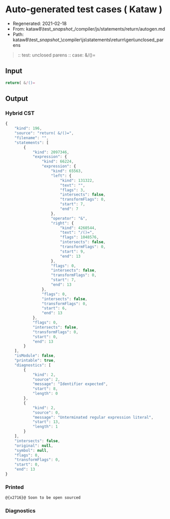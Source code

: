 # Auto-generated test cases ( Kataw )
- Regenerated: 2021-02-18
- From: kataw8\test\__snapshot__/compiler/js/statements/return/autogen.md
- Path: kataw8\test\__snapshot__\compiler\js\statements\return\gen\unclosed_parens
> :: test: unclosed parens
> :: case: &/()=
## Input

`````js
return( &/()=
`````

## Output

### Hybrid CST


```javascript
{
    "kind": 196,
    "source": "return( &/()=",
    "filename": "",
    "statements": [
        {
            "kind": 2097346,
            "expression": {
                "kind": 66224,
                "expression": {
                    "kind": 65563,
                    "left": {
                        "kind": 131322,
                        "text": "",
                        "flags": 3,
                        "intersects": false,
                        "transformFlags": 0,
                        "start": 7,
                        "end": 7
                    },
                    "operator": "&",
                    "right": {
                        "kind": 4260544,
                        "text": "/()=",
                        "flags": 1048576,
                        "intersects": false,
                        "transformFlags": 0,
                        "start": 9,
                        "end": 13
                    },
                    "flags": 0,
                    "intersects": false,
                    "transformFlags": 0,
                    "start": 7,
                    "end": 13
                },
                "flags": 0,
                "intersects": false,
                "transformFlags": 0,
                "start": 6,
                "end": 13
            },
            "flags": 0,
            "intersects": false,
            "transformFlags": 0,
            "start": 0,
            "end": 13
        }
    ],
    "isModule": false,
    "printable": true,
    "diagnostics": [
        {
            "kind": 2,
            "source": 2,
            "message": "Identifier expected",
            "start": 8,
            "length": 0
        },
        {
            "kind": 2,
            "source": 0,
            "message": "Unterminated regular expression literal",
            "start": 13,
            "length": 1
        }
    ],
    "intersects": false,
    "original": null,
    "symbol": null,
    "flags": 0,
    "transformFlags": 0,
    "start": 0,
    "end": 13
}
```

  
### Printed


```javascript
@{x2716}@ Soon to be open sourced
```

  
### Diagnostics


```javascript

```

